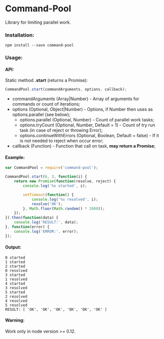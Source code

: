# Command-Pool

Library for limiting parallel work.

### Installation:

````shell
npm install --save command-pool
````

### Usage:

#### API:

Static method **.start** (returns a Promise):

````javascript
CommandPool.start(commandArguments, options, callback);
````

* commandArguments (Array|Number) - Array of arguments for commands or count of iterations;
* options (Optional, Object|Number) - Options, if Number then uses as options.parallel (see below);
    * options.parallel (Optional, Number) - Count of parallel work tasks;
    * options.tryCount (Optional, Number, Default = 1) - Count of try run task (in case of reject or throwing Error);
    * options.continueWithErrors (Optional, Boolean, Default = false) - If it is not needed to reject when occur error;
* callback (Function) - Function that call on task, **may return a Promise**;

#### Example:
````javascript
var CommandPool = require('command-pool');

CommandPool.start(6, 3, function(i) {
    return new Promise(function(resolve, reject) {
        console.log('%s started', i);

        setTimeout(function() {
            console.log('%s resolved', i);
            resolve('OK');
        }, Math.floor(Math.random() * 2000));
    });
}).then(function(data) {
    console.log('RESULT:', data);
}, function(error) {
    console.log('ERROR:', error);
});
````

#### Output:
````
0 started
1 started
2 started
0 resolved
3 started
1 resolved
4 started
3 resolved
5 started
2 resolved
4 resolved
5 resolved
RESULT: [ 'OK', 'OK', 'OK', 'OK', 'OK', 'OK' ]
````

#### Warning:
Work only in node version >= 0.12.
